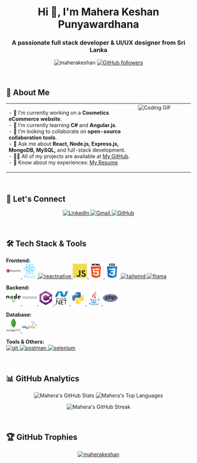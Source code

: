 <h1 align="center">Hi 👋, I'm Mahera Keshan Punyawardhana</h1>
<h3 align="center">A passionate full stack developer & UI/UX designer from Sri Lanka</h3>

<p align="center">
  <img src="https://komarev.com/ghpvc/?username=maherakeshan&label=Profile%20views&color=0e75b6&style=flat" alt="maherakeshan" />
  <a href="https://github.com/maherakeshan" target="_blank"><img src="https://img.shields.io/github/followers/maherakeshan?label=Follow&style=social" alt="GitHub followers"></a>
</p>

<br>

<h2 align="left">👋 About Me</h2>
<table width="100%">
  <tr>
    <td width="70%" valign="top">
      <p>
        - 🔭 I’m currently working on a <strong>Cosmetics eCommerce website</strong>.<br>
        - 🌱 I’m currently learning <strong>C#</strong> and <strong>Angular.js</strong>.<br>
        - 👯 I’m looking to collaborate on <strong>open-source collaboration tools</strong>.<br>
        - 💬 Ask me about <strong>React, Node.js, Express.js, MongoDB, MySQL,</strong> and full-stack development.<br>
        - 👨‍💻 All of my projects are available at <a href="https://github.com/MaheraKeshan">My GitHub</a>.<br>
        - 📄 Know about my experiences: <a href="https://drive.google.com/file/d/1Y5_3VwGXh0Yt2uXvPC9_WcHV4FjzDe45/view?usp=sharing">My Resume</a>
      </p>
    </td>
    <td width="30%" valign="top">
      <img src="https://cdn.dribbble.com/users/1162077/screenshots/3848914/media/76e584f7e8c3687e834c6e398a6d01c7.gif" alt="Coding GIF" width="100%" />
    </td>
  </tr>
</table>

<br>

<h2 align="left">🤝 Let's Connect</h2>
<p align="center">
  <a href="https://linkedin.com/in/mahera-keshan" target="_blank">
    <img src="https://img.shields.io/badge/LinkedIn-0077B5?style=for-the-badge&logo=linkedin&logoColor=white" alt="LinkedIn">
  </a>
  <a href="mailto:maherakeshan13@gmail.com">
    <img src="https://img.shields.io/badge/Gmail-D14836?style=for-the-badge&logo=gmail&logoColor=white" alt="Gmail">
  </a>
  <a href="https://github.com/MaheraKeshan">
    <img src="https://img.shields.io/badge/GitHub-181717?style=for-the-badge&logo=github&logoColor=white" alt="GitHub">
  </a>
</p>

<br>

<h2 align="left">🛠️ Tech Stack & Tools</h2>

<p align="left">
  <strong>Frontend:</strong><br>
  <a href="https://angular.io" target="_blank" rel="noreferrer"> <img src="https://raw.githubusercontent.com/devicons/devicon/master/icons/angularjs/angularjs-original-wordmark.svg" alt="angularjs" width="40" height="40"/> </a>
  <a href="https://reactjs.org/" target="_blank" rel="noreferrer"> <img src="https://raw.githubusercontent.com/devicons/devicon/master/icons/react/react-original-wordmark.svg" alt="react" width="40" height="40"/> </a>
  <a href="https://reactnative.dev/" target="_blank" rel="noreferrer"> <img src="https://reactnative.dev/img/header_logo.svg" alt="reactnative" width="40" height="40"/> </a>
  <a href="https://developer.mozilla.org/en-US/docs/Web/JavaScript" target="_blank" rel="noreferrer"> <img src="https://raw.githubusercontent.com/devicons/devicon/master/icons/javascript/javascript-original.svg" alt="javascript" width="40" height="40"/> </a>
  <a href="https://www.w3.org/html/" target="_blank" rel="noreferrer"> <img src="https://raw.githubusercontent.com/devicons/devicon/master/icons/html5/html5-original-wordmark.svg" alt="html5" width="40" height="40"/> </a>
  <a href="https://www.w3schools.com/css/" target="_blank" rel="noreferrer"> <img src="https://raw.githubusercontent.com/devicons/devicon/master/icons/css3/css3-original-wordmark.svg" alt="css3" width="40" height="40"/> </a>
  <a href="https://tailwindcss.com/" target="_blank" rel="noreferrer"> <img src="https://www.vectorlogo.zone/logos/tailwindcss/tailwindcss-icon.svg" alt="tailwind" width="40" height="40"/> </a>
  <a href="https://www.figma.com/" target="_blank" rel="noreferrer"> <img src="https://www.vectorlogo.zone/logos/figma/figma-icon.svg" alt="figma" width="40" height="40"/> </a>
</p>

<p align="left">
  <strong>Backend:</strong><br>
  <a href="https://nodejs.org" target="_blank" rel="noreferrer"> <img src="https://raw.githubusercontent.com/devicons/devicon/master/icons/nodejs/nodejs-original-wordmark.svg" alt="nodejs" width="40" height="40"/> </a>
  <a href="https://expressjs.com" target="_blank" rel="noreferrer"> <img src="https://raw.githubusercontent.com/devicons/devicon/master/icons/express/express-original-wordmark.svg" alt="express" width="40" height="40"/> </a>
  <a href="https://www.w3schools.com/cs/" target="_blank" rel="noreferrer"> <img src="https://raw.githubusercontent.com/devicons/devicon/master/icons/csharp/csharp-original.svg" alt="csharp" width="40" height="40"/> </a>
  <a href="https://dotnet.microsoft.com/" target="_blank" rel="noreferrer"> <img src="https://raw.githubusercontent.com/devicons/devicon/master/icons/dot-net/dot-net-original-wordmark.svg" alt="dotnet" width="40" height="40"/> </a>
  <a href="https://www.python.org" target="_blank" rel="noreferrer"> <img src="https://raw.githubusercontent.com/devicons/devicon/master/icons/python/python-original.svg" alt="python" width="40" height="40"/> </a>
  <a href="https://www.java.com" target="_blank" rel="noreferrer"> <img src="https://raw.githubusercontent.com/devicons/devicon/master/icons/java/java-original.svg" alt="java" width="40" height="40"/> </a>
  <a href="https://www.php.net" target="_blank" rel="noreferrer"> <img src="https://raw.githubusercontent.com/devicons/devicon/master/icons/php/php-original.svg" alt="php" width="40" height="40"/> </a>
</p>

<p align="left">
  <strong>Database:</strong><br>
  <a href="https://www.mongodb.com/" target="_blank" rel="noreferrer"> <img src="https://raw.githubusercontent.com/devicons/devicon/master/icons/mongodb/mongodb-original-wordmark.svg" alt="mongodb" width="40" height="40"/> </a>
  <a href="https://www.mysql.com/" target="_blank" rel="noreferrer"> <img src="https://raw.githubusercontent.com/devicons/devicon/master/icons/mysql/mysql-original-wordmark.svg" alt="mysql" width="40" height="40"/> </a>
</p>

<p align="left">
  <strong>Tools & Others:</strong><br>
  <a href="https://git-scm.com/" target="_blank" rel="noreferrer"> <img src="https://www.vectorlogo.zone/logos/git-scm/git-scm-icon.svg" alt="git" width="40" height="40"/> </a>
  <a href="https://postman.com" target="_blank" rel="noreferrer"> <img src="https://www.vectorlogo.zone/logos/getpostman/getpostman-icon.svg" alt="postman" width="40" height="40"/> </a>
  <a href="https://www.selenium.dev" target="_blank" rel="noreferrer"> <img src="https://raw.githubusercontent.com/detain/svg-logos/780f25886640cef088af994181646db2f6b1a3f8/svg/selenium-logo.svg" alt="selenium" width="40" height="40"/> </a>
</p>

<br>

<h2 align="left">📊 GitHub Analytics</h2>

<p align="center">
  <img src="https://github-readme-stats.vercel.app/api?username=maherakeshan&show_icons=true&theme=github_dark&count_private=true&include_all_commits=true" alt="Mahera's GitHub Stats" />
  
  <img src="https://github-readme-stats.vercel.app/api/top-langs/?username=maherakeshan&layout=compact&theme=github_dark" alt="Mahera's Top Languages" />
</p>

<p align="center">
  <img src="https://github-readme-streak-stats.herokuapp.com/?user=maherakeshan&theme=github-dark-blue" alt="Mahera's GitHub Streak" />
</p>

<br>

<h2 align="left">🏆 GitHub Trophies</h2>

<p align="center">
  <a href="https://github.com/ryo-ma/github-profile-trophy">
    <img src="https://github-profile-trophy.vercel.app/?username=maherakeshan&theme=darkhub" alt="maherakeshan" />
  </a>
</p>
